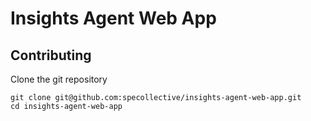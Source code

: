 # Insights Agent Web App
## Contributing

Clone the git repository
```
git clone git@github.com:specollective/insights-agent-web-app.git
cd insights-agent-web-app
```
